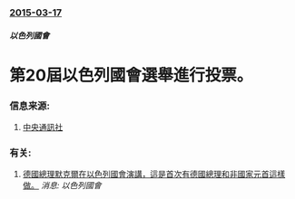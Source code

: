 ### [2015-03-17](/news/2015/03/17/index.md)

##### 以色列國會
# 第20屆以色列國會選舉進行投票。 




### 信息来源:

1. [中央通訊社](http://www.cna.com.tw/news/aopl/201503160470-1.aspx)

### 有关:

1. [德國總理默克爾在以色列國會演講，這是首次有德國總理和非國家元首這樣做。](/zh/news/2008/03/18/德國總理默克爾在以色列國會演講-這是首次有德國總理和非國家元首這樣做.md) _消息: 以色列國會_
